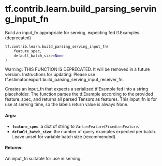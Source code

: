 <div itemscope itemtype="http://developers.google.com/ReferenceObject">
<meta itemprop="name" content="tf.contrib.learn.build_parsing_serving_input_fn" />
<meta itemprop="path" content="Stable" />
</div>

# tf.contrib.learn.build_parsing_serving_input_fn

Build an input_fn appropriate for serving, expecting fed tf.Examples. (deprecated)

``` python
tf.contrib.learn.build_parsing_serving_input_fn(
    feature_spec,
    default_batch_size=None
)
```

<!-- Placeholder for "Used in" -->

Warning: THIS FUNCTION IS DEPRECATED. It will be removed in a future version.
Instructions for updating:
Please use tf.estimator.export.build_parsing_serving_input_receiver_fn.

Creates an input_fn that expects a serialized tf.Example fed into a string
placeholder.  The function parses the tf.Example according to the provided
feature_spec, and returns all parsed Tensors as features.  This input_fn is
for use at serving time, so the labels return value is always None.

#### Args:


* <b>`feature_spec`</b>: a dict of string to `VarLenFeature`/`FixedLenFeature`.
* <b>`default_batch_size`</b>: the number of query examples expected per batch.
    Leave unset for variable batch size (recommended).


#### Returns:

An input_fn suitable for use in serving.
